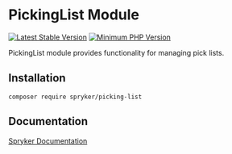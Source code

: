 # PickingList Module
[![Latest Stable Version](https://poser.pugx.org/spryker/picking-list/v/stable.svg)](https://packagist.org/packages/spryker/picking-list)
[![Minimum PHP Version](https://img.shields.io/badge/php-%3E%3D%208.1-8892BF.svg)](https://php.net/)

PickingList module provides functionality for managing pick lists.

## Installation

```
composer require spryker/picking-list
```

## Documentation

[Spryker Documentation](https://docs.spryker.com)
